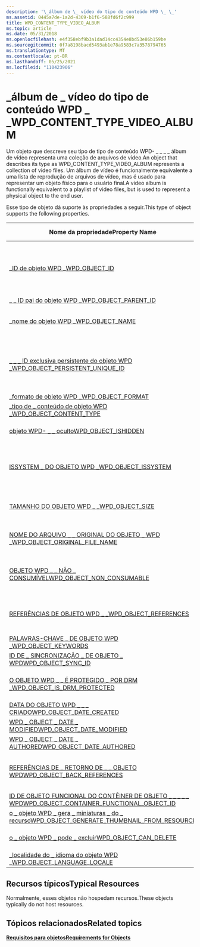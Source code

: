 ```yaml
---
description: '\_álbum de \_ vídeo do tipo de conteúdo WPD \_ \_'
ms.assetid: 0445a7de-1a2d-4369-b1f6-588fd6f2c999
title: WPD_CONTENT_TYPE_VIDEO_ALBUM
ms.topic: article
ms.date: 05/31/2018
ms.openlocfilehash: e4f358ebf9b3a1dad14cc4354e8bd53e86b159be
ms.sourcegitcommit: 0f7a8198bacd5493ab1e78a9583c7a3578794765
ms.translationtype: MT
ms.contentlocale: pt-BR
ms.lasthandoff: 05/25/2021
ms.locfileid: "110423906"
---
```

# <a name="wpd_content_type_video_album"></a><span data-ttu-id="65720-103">\_álbum de \_ vídeo do tipo de conteúdo WPD \_ \_</span><span class="sxs-lookup"><span data-stu-id="65720-103">WPD\_CONTENT\_TYPE\_VIDEO\_ALBUM</span></span>

<span data-ttu-id="65720-104">Um objeto que descreve seu tipo de tipo de conteúdo WPD- \_ \_ \_ \_ álbum de vídeo representa uma coleção de arquivos de vídeo.</span><span class="sxs-lookup"><span data-stu-id="65720-104">An object that describes its type as WPD\_CONTENT\_TYPE\_VIDEO\_ALBUM represents a collection of video files.</span></span> <span data-ttu-id="65720-105">Um álbum de vídeo é funcionalmente equivalente a uma lista de reprodução de arquivos de vídeo, mas é usado para representar um objeto físico para o usuário final.</span><span class="sxs-lookup"><span data-stu-id="65720-105">A video album is functionally equivalent to a playlist of video files, but is used to represent a physical object to the end user.</span></span>

<span data-ttu-id="65720-106">Esse tipo de objeto dá suporte às propriedades a seguir.</span><span class="sxs-lookup"><span data-stu-id="65720-106">This type of object supports the following properties.</span></span>



|  <span data-ttu-id="65720-107">Nome da propriedade</span><span class="sxs-lookup"><span data-stu-id="65720-107">Property Name</span></span>                             | <span data-ttu-id="65720-108">Obrigatório ou opcional</span><span class="sxs-lookup"><span data-stu-id="65720-108">Required or Optional</span></span>              |
|-----------------------------------------------------------------------------------------------------------------------|--------------------------------------------------------------------------------|
| [<span data-ttu-id="65720-109">\_ID de objeto WPD \_</span><span class="sxs-lookup"><span data-stu-id="65720-109">WPD\_OBJECT\_ID</span></span>](object-properties.md)                                                                | <span data-ttu-id="65720-110">Obrigatório, somente leitura.</span><span class="sxs-lookup"><span data-stu-id="65720-110">Required, read-only.</span></span> <span data-ttu-id="65720-111">Um cliente não pode definir essa propriedade, mesmo no momento da criação.</span><span class="sxs-lookup"><span data-stu-id="65720-111">A client cannot set this property, even at creation time.</span></span> |
| [<span data-ttu-id="65720-112">\_ \_ ID pai do objeto WPD \_</span><span class="sxs-lookup"><span data-stu-id="65720-112">WPD\_OBJECT\_PARENT\_ID</span></span>](object-properties.md)                                                 | <span data-ttu-id="65720-113">Obrigatórios.</span><span class="sxs-lookup"><span data-stu-id="65720-113">Required.</span></span>                                                                      |
| [<span data-ttu-id="65720-114">\_nome do objeto WPD \_</span><span class="sxs-lookup"><span data-stu-id="65720-114">WPD\_OBJECT\_NAME</span></span>](object-properties.md)                                                            | <span data-ttu-id="65720-115">Necessário se o objeto representar um arquivo.</span><span class="sxs-lookup"><span data-stu-id="65720-115">Required if the object represents a file.</span></span>                                      |
| [<span data-ttu-id="65720-116">\_ \_ \_ ID exclusiva persistente do objeto WPD \_</span><span class="sxs-lookup"><span data-stu-id="65720-116">WPD\_OBJECT\_PERSISTENT\_UNIQUE\_ID</span></span>](object-properties.md)                          | <span data-ttu-id="65720-117">Obrigatório, somente leitura.</span><span class="sxs-lookup"><span data-stu-id="65720-117">Required, read-only.</span></span> <span data-ttu-id="65720-118">Um cliente não pode definir essa propriedade, mesmo no momento da criação.</span><span class="sxs-lookup"><span data-stu-id="65720-118">A client cannot set this property, even at creation time.</span></span> |
| [<span data-ttu-id="65720-119">\_formato de objeto WPD \_</span><span class="sxs-lookup"><span data-stu-id="65720-119">WPD\_OBJECT\_FORMAT</span></span>](object-properties.md)                                                        | <span data-ttu-id="65720-120">Obrigatórios.</span><span class="sxs-lookup"><span data-stu-id="65720-120">Required.</span></span>                                                                      |
| [<span data-ttu-id="65720-121">\_tipo de \_ conteúdo de objeto WPD \_</span><span class="sxs-lookup"><span data-stu-id="65720-121">WPD\_OBJECT\_CONTENT\_TYPE</span></span>](object-properties.md)                                           | <span data-ttu-id="65720-122">Obrigatórios.</span><span class="sxs-lookup"><span data-stu-id="65720-122">Required.</span></span>                                                                      |
| [<span data-ttu-id="65720-123">objeto WPD- \_ \_ oculto</span><span class="sxs-lookup"><span data-stu-id="65720-123">WPD\_OBJECT\_ISHIDDEN</span></span>](object-properties.md)                                                    | <span data-ttu-id="65720-124">Necessário se o objeto estiver oculto.</span><span class="sxs-lookup"><span data-stu-id="65720-124">Required if the object is hidden.</span></span>                                              |
| [<span data-ttu-id="65720-125">ISSYSTEM \_ DO OBJETO WPD \_</span><span class="sxs-lookup"><span data-stu-id="65720-125">WPD\_OBJECT\_ISSYSTEM</span></span>](object-properties.md)                                                    | <span data-ttu-id="65720-126">Necessário se o objeto for um objeto do sistema (representa um arquivo do sistema).</span><span class="sxs-lookup"><span data-stu-id="65720-126">Required if the object is a system object (represents a system file).</span></span>          |
| [<span data-ttu-id="65720-127">TAMANHO DO OBJETO WPD \_ \_</span><span class="sxs-lookup"><span data-stu-id="65720-127">WPD\_OBJECT\_SIZE</span></span>](object-properties.md)                                                            | <span data-ttu-id="65720-128">Necessário se o objeto tiver pelo menos um recurso.</span><span class="sxs-lookup"><span data-stu-id="65720-128">Required if the object has at least one resource.</span></span>                              |
| [<span data-ttu-id="65720-129">NOME DO ARQUIVO \_ \_ ORIGINAL DO OBJETO \_ WPD \_</span><span class="sxs-lookup"><span data-stu-id="65720-129">WPD\_OBJECT\_ORIGINAL\_FILE\_NAME</span></span>](object-properties.md)                              | <span data-ttu-id="65720-130">Necessário se o objeto representar um arquivo.</span><span class="sxs-lookup"><span data-stu-id="65720-130">Required if the object represents a file.</span></span>                                      |
| [<span data-ttu-id="65720-131">OBJETO WPD \_ \_ NÃO \_ CONSUMÍVEL</span><span class="sxs-lookup"><span data-stu-id="65720-131">WPD\_OBJECT\_NON\_CONSUMABLE</span></span>](object-properties.md)                                       | <span data-ttu-id="65720-132">Recomendado se o objeto não for destinado ao consumo pelo dispositivo.</span><span class="sxs-lookup"><span data-stu-id="65720-132">Recommended if the object is not meant for consumption by the device.</span></span>          |
| [<span data-ttu-id="65720-133">REFERÊNCIAS DE OBJETO WPD \_ \_</span><span class="sxs-lookup"><span data-stu-id="65720-133">WPD\_OBJECT\_REFERENCES</span></span>](object-properties.md)                                                | <span data-ttu-id="65720-134">Necessário se o objeto tiver referências a outros objetos.</span><span class="sxs-lookup"><span data-stu-id="65720-134">Required if the object has references to other objects.</span></span>                        |
| [<span data-ttu-id="65720-135">PALAVRAS-CHAVE \_ DE OBJETO WPD \_</span><span class="sxs-lookup"><span data-stu-id="65720-135">WPD\_OBJECT\_KEYWORDS</span></span>](object-properties.md)                                                    | <span data-ttu-id="65720-136">Opcional.</span><span class="sxs-lookup"><span data-stu-id="65720-136">Optional.</span></span>                                                                      |
| [<span data-ttu-id="65720-137">ID DE \_ SINCRONIZAÇÃO \_ DE OBJETO \_ WPD</span><span class="sxs-lookup"><span data-stu-id="65720-137">WPD\_OBJECT\_SYNC\_ID</span></span>](object-properties.md)                                                     | <span data-ttu-id="65720-138">Opcional.</span><span class="sxs-lookup"><span data-stu-id="65720-138">Optional.</span></span>                                                                      |
| [<span data-ttu-id="65720-139">O OBJETO WPD \_ \_ É PROTEGIDO \_ POR DRM \_</span><span class="sxs-lookup"><span data-stu-id="65720-139">WPD\_OBJECT\_IS\_DRM\_PROTECTED</span></span>](object-properties.md)                                  | <span data-ttu-id="65720-140">Necessário se o objeto estiver protegido pela tecnologia DRM.</span><span class="sxs-lookup"><span data-stu-id="65720-140">Required if the object is protected by DRM technology.</span></span>                         |
| [<span data-ttu-id="65720-141">DATA DO OBJETO WPD \_ \_ \_ CRIADO</span><span class="sxs-lookup"><span data-stu-id="65720-141">WPD\_OBJECT\_DATE\_CREATED</span></span>](object-properties.md)                                           | <span data-ttu-id="65720-142">Opcional.</span><span class="sxs-lookup"><span data-stu-id="65720-142">Optional.</span></span>                                                                      |
| [<span data-ttu-id="65720-143">WPD \_ OBJECT \_ DATE \_ MODIFIED</span><span class="sxs-lookup"><span data-stu-id="65720-143">WPD\_OBJECT\_DATE\_MODIFIED</span></span>](object-properties.md)                                         | <span data-ttu-id="65720-144">Recomendável.</span><span class="sxs-lookup"><span data-stu-id="65720-144">Recommended.</span></span>                                                                   |
| [<span data-ttu-id="65720-145">WPD \_ OBJECT \_ DATE \_ AUTHORED</span><span class="sxs-lookup"><span data-stu-id="65720-145">WPD\_OBJECT\_DATE\_AUTHORED</span></span>](object-properties.md)                                         | <span data-ttu-id="65720-146">Opcional.</span><span class="sxs-lookup"><span data-stu-id="65720-146">Optional.</span></span>                                                                      |
| [<span data-ttu-id="65720-147">REFERÊNCIAS DE \_ RETORNO DE \_ \_ OBJETO WPD</span><span class="sxs-lookup"><span data-stu-id="65720-147">WPD\_OBJECT\_BACK\_REFERENCES</span></span>](object-properties.md)                                                                | <span data-ttu-id="65720-148">Recomendado se o objeto for referenciado por outro objeto.</span><span class="sxs-lookup"><span data-stu-id="65720-148">Recommended if the object is referenced by another object.</span></span>                     |
| [<span data-ttu-id="65720-149">ID DE OBJETO FUNCIONAL DO CONTÊINER DE OBJETO \_ \_ \_ \_ \_ WPD</span><span class="sxs-lookup"><span data-stu-id="65720-149">WPD\_OBJECT\_CONTAINER\_FUNCTIONAL\_OBJECT\_ID</span></span>](object-properties.md)     | <span data-ttu-id="65720-150">Opcional.</span><span class="sxs-lookup"><span data-stu-id="65720-150">Optional.</span></span>                                                                      |
| [<span data-ttu-id="65720-151">o \_ objeto WPD \_ gera \_ miniaturas \_ do \_ recurso</span><span class="sxs-lookup"><span data-stu-id="65720-151">WPD\_OBJECT\_GENERATE\_THUMBNAIL\_FROM\_RESOURCE</span></span>](object-properties.md) | <span data-ttu-id="65720-152">Opcional.</span><span class="sxs-lookup"><span data-stu-id="65720-152">Optional.</span></span>                                                                      |
| [<span data-ttu-id="65720-153">o \_ objeto WPD \_ pode \_ excluir</span><span class="sxs-lookup"><span data-stu-id="65720-153">WPD\_OBJECT\_CAN\_DELETE</span></span>](object-properties.md)                                                                     | <span data-ttu-id="65720-154">Obrigatório se o objeto não puder ser excluído.</span><span class="sxs-lookup"><span data-stu-id="65720-154">Required if the object cannot be deleted.</span></span>                                      |
| [<span data-ttu-id="65720-155">\_localidade do \_ idioma do objeto WPD \_</span><span class="sxs-lookup"><span data-stu-id="65720-155">WPD\_OBJECT\_LANGUAGE\_LOCALE</span></span>](object-properties.md)                                                                | <span data-ttu-id="65720-156">Opcional.</span><span class="sxs-lookup"><span data-stu-id="65720-156">Optional.</span></span>                                                                      |



 

## <a name="typical-resources"></a><span data-ttu-id="65720-157">Recursos típicos</span><span class="sxs-lookup"><span data-stu-id="65720-157">Typical Resources</span></span>

<span data-ttu-id="65720-158">Normalmente, esses objetos não hospedam recursos.</span><span class="sxs-lookup"><span data-stu-id="65720-158">These objects typically do not host resources.</span></span>

## <a name="related-topics"></a><span data-ttu-id="65720-159">Tópicos relacionados</span><span class="sxs-lookup"><span data-stu-id="65720-159">Related topics</span></span>

<dl> <dt>

[<span data-ttu-id="65720-160">**Requisitos para objetos**</span><span class="sxs-lookup"><span data-stu-id="65720-160">**Requirements for Objects**</span></span>](requirements-for-objects.md)
</dt> </dl>

 

 



